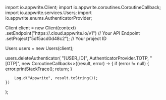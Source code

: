 import io.appwrite.Client;
import io.appwrite.coroutines.CoroutineCallback;
import io.appwrite.services.Users;
import io.appwrite.enums.AuthenticatorProvider;

Client client = new Client(context)
    .setEndpoint("https://<REGION>.cloud.appwrite.io/v1") // Your API Endpoint
    .setProject("5df5acd0d48c2"); // Your project ID

Users users = new Users(client);

users.deleteAuthenticator(
    "[USER_ID]",
    AuthenticatorProvider.TOTP,
    "[OTP]",
    new CoroutineCallback<>((result, error) -> {
        if (error != null) {
            error.printStackTrace();
            return;
        }

        Log.d("Appwrite", result.toString());
    })
);